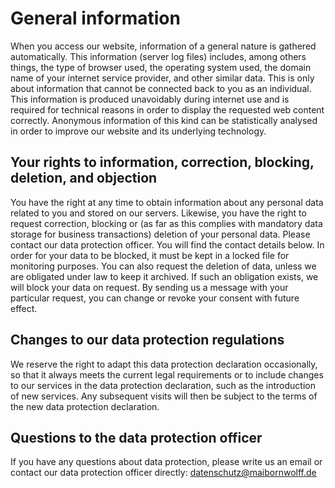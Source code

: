 # General information

When you access our website, information of a general nature is gathered automatically. This information (server log files) includes, among others things, the type of browser used, the operating system used, the domain name of your internet service provider, and other similar data. This is only about information that cannot be connected back to you as an individual. This information is produced unavoidably during internet use and is required for technical reasons in order to display the requested web content correctly. Anonymous information of this kind can be statistically analysed in order to improve our website and its underlying technology.

## Your rights to information, correction, blocking, deletion, and objection

You have the right at any time to obtain information about any personal data related to you and stored on our servers. Likewise, you have the right to request correction, blocking or (as far as this complies with mandatory data storage for business transactions) deletion of your personal data. Please contact our data protection officer. You will find the contact details below. In order for your data to be blocked, it must be kept in a locked file for monitoring purposes. You can also request the deletion of data, unless we are obligated under law to keep it archived. If such an obligation exists, we will block your data on request. By sending us a message with your particular request, you can change or revoke your consent with future effect.

## Changes to our data protection regulations

We reserve the right to adapt this data protection declaration occasionally, so that it always meets the current legal requirements or to include changes to our services in the data protection declaration, such as the introduction of new services. Any subsequent visits will then be subject to the terms of the new data protection declaration.

## Questions to the data protection officer

If you have any questions about data protection, please write us an email or contact our data protection officer directly: datenschutz@maibornwolff.de

